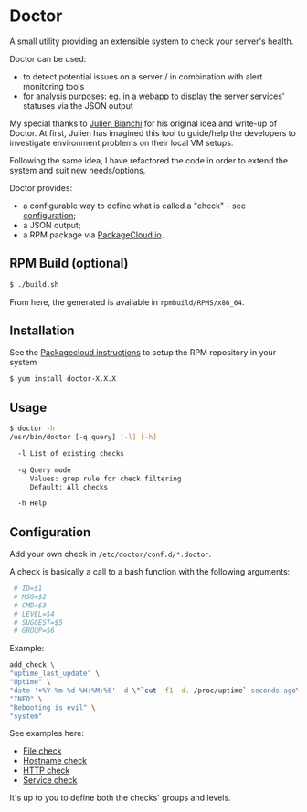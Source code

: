 # Doctor

A small utility providing an extensible system to check your server's health.

Doctor can be used:
* to detect potential issues on a server / in combination with alert monitoring tools
* for analysis purposes: eg. in a webapp to display the server services' statuses via the JSON output

My special thanks to [Julien Bianchi](https://twitter.com/jubianchi) for his original idea and write-up of Doctor.
At first, Julien has imagined this tool to guide/help the developers to investigate environment problems on their local VM setups.

Following the same idea, I have refactored the code in order to extend the system and suit new needs/options.

Doctor provides:
* a configurable way to define what is called a "check" - see [configuration](#configuration);
* a JSON output;
* a RPM package via [PackageCloud.io](https://packagecloud.io/willgarcia/doctor).

## RPM Build (optional)

```bash
$ ./build.sh
```

From here, the generated is available in `rpmbuild/RPMS/x86_64`.

## Installation

See the [Packagecloud instructions](https://packagecloud.io/willgarcia/doctor/install) to setup the RPM repository in your system

```bash
$ yum install doctor-X.X.X
```

## Usage

```bash
$ doctor -h
/usr/bin/doctor [-q query] [-l] [-h]

  -l List of existing checks

  -q Query mode
     Values: grep rule for check filtering
     Default: All checks

  -h Help
```

## Configuration

Add your own check in `/etc/doctor/conf.d/*.doctor`.

A check is basically a call to a bash function with the following arguments:

```bash
 # ID=$1
 # MSG=$2
 # CMD=$3
 # LEVEL=$4
 # SUGGEST=$5
 # GROUP=$6
```
Example:

```bash
add_check \
"uptime_last_update" \
"Uptime" \
"date '+%Y-%m-%d %H:%M:%S' -d \"`cut -f1 -d. /proc/uptime` seconds ago\"" \
"INFO" \
"Rebooting is evil" \
"system"
```

See examples here:
* [File check](samples/files.doctor)
* [Hostname check](samples/hostname.doctor)
* [HTTP check](samples/http.doctor)
* [Service check](samples/services.doctor)

It's up to you to define both the checks' groups and levels.
